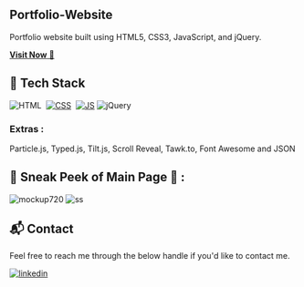 ## Portfolio-Website
Portfolio website built using HTML5, CSS3, JavaScript, and jQuery.

<a href="https://pankitshahportfolio.vercel.app/" target="_blank">**Visit Now** 🚀</a> <!--update this link-->


## 📌 Tech Stack
![HTML](https://img.shields.io/badge/html5%20-%23E34F26.svg?&style=for-the-badge&logo=html5&logoColor=white)&nbsp;
[![CSS](https://img.shields.io/badge/css3%20-%231572B6.svg?&style=for-the-badge&logo=css3&logoColor=white)](https://github.com/Shah-Pankit/My-Portfolio-Website/search?l=css)&nbsp;
[![JS](https://img.shields.io/badge/javascript%20-%23323330.svg?&style=for-the-badge&logo=javascript&logoColor=%23F7DF1E)](https://github.com/Shah-Pankit/My-Portfolio-Website/search?l=javascript)
<img alt="jQuery" src="https://img.shields.io/badge/jquery-%230769AD.svg?style=for-the-badge&logo=jquery&logoColor=white"/>

### Extras : 
Particle.js, Typed.js, Tilt.js, Scroll Reveal, Tawk.to, Font Awesome and JSON

## 📌 Sneak Peek of Main Page 🙈 :
![mockup720](<img width="1908" height="1074" alt="image" src="https://github.com/user-attachments/assets/a66fb4be-59e2-49e7-9261-18497e9675cc" />)
![ss](https://user-images.githubusercontent.com/64949957/159113640-d92665a8-f614-42b3-8456-66b97fc2e651.png)


<h2>📬 Contact</h2>

Feel free to reach me through the below handle if you'd like to contact me.

[![linkedin](https://img.shields.io/badge/LinkedIn-0077B5?style=for-the-badge&logo=linkedin&logoColor=white)](http://www.linkedin.com/in/pankit-shah13)
